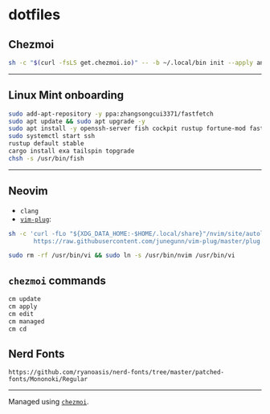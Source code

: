 # dotfiles

## Chezmoi

```sh
sh -c "$(curl -fsLS get.chezmoi.io)" -- -b ~/.local/bin init --apply andygeorge && ln -s ~/.local/bin/chezmoi ~/.local/bin/cm
```

----
## Linux Mint onboarding

```sh
sudo add-apt-repository -y ppa:zhangsongcui3371/fastfetch
sudo apt update && sudo apt upgrade -y
sudo apt install -y openssh-server fish cockpit rustup fortune-mod fastfetch
sudo systemctl start ssh
rustup default stable
cargo install exa tailspin topgrade
chsh -s /usr/bin/fish
```

----

## Neovim

- `clang`
- [`vim-plug`](https://github.com/junegunn/vim-plug#unix-linux):
```sh
sh -c 'curl -fLo "${XDG_DATA_HOME:-$HOME/.local/share}"/nvim/site/autoload/plug.vim --create-dirs \
       https://raw.githubusercontent.com/junegunn/vim-plug/master/plug.vim'
```

```sh
sudo rm -rf /usr/bin/vi && sudo ln -s /usr/bin/nvim /usr/bin/vi
```

## `chezmoi` commands

```sh
cm update
cm apply
cm edit
cm managed
cm cd
```

## Nerd Fonts

```
https://github.com/ryanoasis/nerd-fonts/tree/master/patched-fonts/Mononoki/Regular
```

----
Managed using [`chezmoi`](https://www.chezmoi.io).

